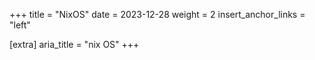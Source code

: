 +++
title = "NixOS"
date = 2023-12-28
weight = 2
insert_anchor_links = "left"

[extra]
aria_title = "nix OS"
+++
